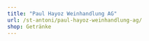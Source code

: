 ```yaml
---
title: "Paul Hayoz Weinhandlung AG"
url: /st-antoni/paul-hayoz-weinhandlung-ag/
shop: Getränke
---
```

